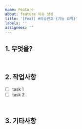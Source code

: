 ```yaml
---
name: Feature
about: feature 이슈 생성
title: '[Feat] #이슈번호 {기능 요약}'
labels: ''
assignees: ''
---
```


## 1. 무엇을?

<br>

## 2. 작업사항

- [ ] task 1
- [ ] task 2

<br>

## 3. 기타사항

<br>
